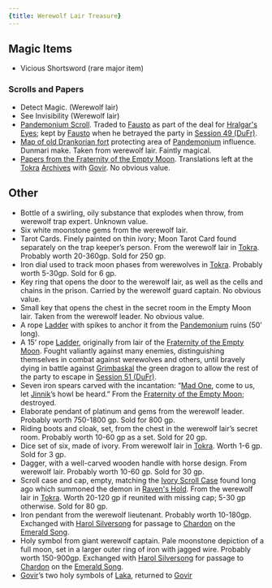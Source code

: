 ```yaml
---
{title: Werewolf Lair Treasure}
---
```

## Magic Items

- Vicious Shortsword (rare major item) 
### Scrolls and Papers
- Detect Magic. (Werewolf lair) 
- See Invisibility (Werewolf lair) 
- [Pandemonium Scroll](<../treasure/pandemonium-scroll.md>). Traded to [Fausto](<../../../people/chardonians/fausto.md>) as part of the deal for [Hralgar's Eyes](<../treasure/hralgar-s-eyes.md>); kept by [Fausto](<../../../people/chardonians/fausto.md>) when he betrayed the party in [Session 49 (DuFr)](<../session-notes/session-49-dufr.md>).
- [Map of old Drankorian fort](<../treasure/dunmari-map-of-pandemonium-ruins.md>) protecting area of [Pandemonium](<../../../cosmology/spiritual-realms/pandemonium.md>) influence. Dunmari make. Taken from werewolf lair. Faintly magical.
- [Papers from the Fraternity of the Empty Moon](<../letters-and-notes/papers-from-the-fraternity-of-the-empty-moon.md>). Translations left at the [Tokra](<../../../gazetteer/greater-dunmar/realms/dunmar/central-dunmar/tokra/tokra.md>) [Archives](<../../../gazetteer/greater-dunmar/realms/dunmar/central-dunmar/tokra/archives.md>) with [Govir](<../../../people/dunmari/govir.md>). No obvious value. 
## Other
- Bottle of a swirling, oily substance that explodes when throw, from werewolf trap expert. Unknown value. 
- Six white moonstone gems from the werewolf lair.
- Tarot Cards. Finely painted on thin ivory; Moon Tarot Card found separately on the trap keeper’s person. From the werewolf lair in [Tokra](<../../../gazetteer/greater-dunmar/realms/dunmar/central-dunmar/tokra/tokra.md>). Probably worth 20-360gp. Sold for 250 gp. 
- Iron dial used to track moon phases from werewolves in [Tokra](<../../../gazetteer/greater-dunmar/realms/dunmar/central-dunmar/tokra/tokra.md>). Probably worth 5-30gp. Sold for 6 gp. 
- Key ring that opens the door to the werewolf lair, as well as the cells and chains in the prison. Carried by the werewolf guard captain. No obvious value.
- Small key that opens the chest in the secret room in the Empty Moon lair. Taken from the werewolf leader. No obvious value.
- A rope [Ladder](<../../../people/pcs/dunmar-fellowship/companions/ladder.md>) with spikes to anchor it from the [Pandemonium](<../../../cosmology/spiritual-realms/pandemonium.md>) ruins (50’ long). 
- A 15’ rope [Ladder](<../../../people/pcs/dunmar-fellowship/companions/ladder.md>), originally from lair of the [Fraternity of the Empty Moon](<../../../groups/fraternity-of-the-empty-moon.md>). Fought valiantly against many enemies, distinguishing themselves in combat against werewolves and others, until bravely dying in battle against [Grimbaskal](<../../../people/other-nonhumans/mezzar.md>) the green dragon to allow the rest of the party to escape in [Session 51 (DuFr)](<../session-notes/session-51-dufr.md>).
- Seven iron spears carved with the incantation: “[Mad One](<../../../gods-and-religions/gods/embodied-gods/mad-one.md>), come to us, let [Jinnik](<../../../gods-and-religions/gods/high-gods/jinnik.md>)’s howl be heard.” From the [Fraternity of the Empty Moon](<../../../groups/fraternity-of-the-empty-moon.md>); destroyed. 
- Elaborate pendant of platinum and gems from the werewolf leader. Probably worth 750-1800 gp. Sold for 800 gp.
- Riding boots and cloak, set, from the chest in the werewolf lair’s secret room. Probably worth 10-60 gp as a set. Sold for 20 gp.
- Dice set of six, made of ivory. From werewolf lair in [Tokra](<../../../gazetteer/greater-dunmar/realms/dunmar/central-dunmar/tokra/tokra.md>). Worth 1-6 gp. Sold for 3 gp.
- Dagger, with a well-carved wooden handle with horse design. From werewolf lair. Probably worth 10-60 gp. Sold for 30 gp.
- Scroll case and cap, empty, matching the [Ivory Scroll Case](<../treasure/ivory-scroll-case.md>) found long ago which summoned the demon in [Raven's Hold](<../../../gazetteer/greater-dunmar/dunmari-basin/raven-s-hold.md>). From the werewolf lair in [Tokra](<../../../gazetteer/greater-dunmar/realms/dunmar/central-dunmar/tokra/tokra.md>). Worth 20-120 gp if reunited with missing cap; 5-30 gp otherwise. Sold for 80 gp.
- Iron pendant from the werewolf lieutenant. Probably worth 10-180gp. Exchanged with [Harol Silversong](<../../../people/halflings/harol-silversong.md>) for passage to [Chardon](<../../../gazetteer/greater-chardon/chardonian-empire/chardon/chardon.md>) on the [Emerald Song](<../../../things/ships/emerald-song.md>). 
- Holy symbol from giant werewolf captain. Pale moonstone depiction of a full moon, set in a larger outer ring of iron with jagged wire. Probably worth 150-900gp. Exchanged with [Harol Silversong](<../../../people/halflings/harol-silversong.md>) for passage to [Chardon](<../../../gazetteer/greater-chardon/chardonian-empire/chardon/chardon.md>) on the [Emerald Song](<../../../things/ships/emerald-song.md>).
-  [Govir](<../../../people/dunmari/govir.md>)’s two holy symbols of [Laka](<../../../gods-and-religions/gods/incorporeal-gods/dunmari-pantheon/laka.md>), returned to [Govir](<../../../people/dunmari/govir.md>)